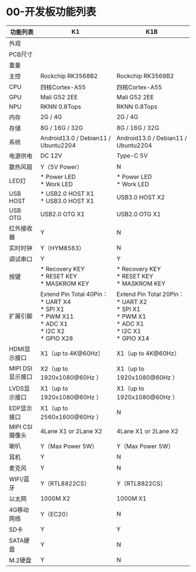 # 00-开发板功能列表



| 功能列表         | K1                                                           | K1B                                                          |
| ---------------- | ------------------------------------------------------------ | ------------------------------------------------------------ |
| 外观             |                                                              |                                                              |
| PCB尺寸          |                                                              |                                                              |
| 重量             |                                                              |                                                              |
| 主控             | Rockchip RK3568B2                                            | Rockchip RK3568B2                                            |
| CPU              | 四核Cortex-A55                                               | 四核Cortex-A55                                               |
| GPU              | Mali G52 2EE                                                 | Mali G52 2EE                                                 |
| NPU              | RKNN 0.8Tops                                                 | RKNN 0.8Tops                                                 |
| 内存             | 2G / 4G                                                      | 2G / 4G                                                      |
| 存储             | 8G / 16G / 32G                                               | 8G / 16G / 32G                                               |
| 系统             | Android13.0 / Debian11 / Ubuntu2204                          | Android13.0 / Debian11 / Ubuntu2204                          |
| 电源供电         | DC 12V                                                       | Type-C 5V                                                    |
| 散热风扇         | Y（5V Power）                                                | N                                                            |
| LED灯            | * Power LED<br />* Work LED                                  | * Power LED<br />* Work LED                                  |
| USB HOST         | * USB2.0 HOST X1<br />* USB3.0 HOST X1                       | USB3.0 HOST X2                                               |
| USB OTG          | USB2.0 OTG X1                                                | USB2.0 OTG X1                                                |
| 红外接收器       | Y                                                            | N                                                            |
| 实时时钟         | Y（HYM8563）                                                 | N                                                            |
| 调试串口         | Y                                                            | Y                                                            |
| 按键             | * Recovery KEY<br />* RESET KEY<br />* MASKROM KEY           | * Recovery KEY<br />* RESET KEY<br />* MASKROM KEY           |
| 扩展引脚         | Extend Pin Total 40Pin：<br />* UART X4<br />* SPI X1<br />* PWM X11<br />* ADC X1<br />* I2C X2<br />* GPIO X28 | Extend Pin Total 20Pin：<br />* UART X2<br />* SPI X1<br />* PWM X1<br />* ADC X1<br />* I2C X1<br />* GPIO X14 |
| HDMI显示接口     | X1（up to 4K@60Hz）                                          | X1（up to 4K@60Hz）                                          |
| MIPI DSI显示接口 | X2（up to 1920x1080@60Hz ）                                  | X1（up to 1920x1080@60Hz ）                                  |
| LVDS显示接口     | X1（up to 1920x1080@60Hz ）                                  | X1（up to 1920x1080@60Hz ）                                  |
| EDP显示接口      | X1（up to 2560x1600@60Hz ）                                  | N                                                            |
| MIPI CSI摄像头   | 4Lane X1 or 2Lane X2                                         | 4Lane X1 or 2Lane X2                                         |
| 喇叭             | Y（Max Power 5W）                                            | Y（Max Power 5W）                                            |
| 耳机             | Y                                                            | N                                                            |
| 麦克风           | Y                                                            | N                                                            |
| WIFI/蓝牙        | Y（RTL8822CS）                                               | Y（RTL8822CS）                                               |
| 以太网           | 1000M X2                                                     | 1000M X1                                                     |
| 4G移动网络       | Y（EC20）                                                    | N                                                            |
| SD卡             | Y                                                            | Y                                                            |
| SATA硬盘         | Y                                                            | N                                                            |
| M.2硬盘          | Y                                                            | N                                                            |

